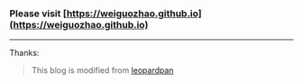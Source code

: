 
### Please visit [https://weiguozhao.github.io](https://weiguozhao.github.io)


-----

Thanks:

> This blog is modified from [leopardpan](https://github.com/leopardpan/leopardpan.github.io)